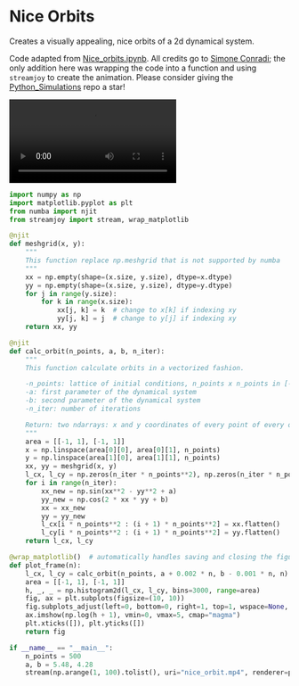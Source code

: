 # Nice Orbits

Creates a visually appealing, nice orbits of a 2d dynamical system.

Code adapted from [Nice_orbits.ipynb](https://github.com/profConradi/Python_Simulations/blob/main/Nice_orbits.ipynb).
All credits go to [Simone Conradi](https://github.com/profConradi); the only addition here was wrapping the code into a function and using `streamjoy` to create the animation. Please consider giving the [Python_Simulations](https://github.com/profConradi/Python_Simulations/tree/main) repo a star!

<video controls="true" allowfullscreen="true">
<source src="https://github.com/ahuang11/streamjoy/assets/15331990/775fa0ff-540c-4e48-b751-b68823ec511b" type="video/mp4">
</video>

```python
import numpy as np
import matplotlib.pyplot as plt
from numba import njit
from streamjoy import stream, wrap_matplotlib

@njit
def meshgrid(x, y):
    """
    This function replace np.meshgrid that is not supported by numba
    """
    xx = np.empty(shape=(x.size, y.size), dtype=x.dtype)
    yy = np.empty(shape=(x.size, y.size), dtype=y.dtype)
    for j in range(y.size):
        for k in range(x.size):
            xx[j, k] = k  # change to x[k] if indexing xy
            yy[j, k] = j  # change to y[j] if indexing xy
    return xx, yy

@njit
def calc_orbit(n_points, a, b, n_iter):
    """
    This function calculate orbits in a vectorized fashion.

    -n_points: lattice of initial conditions, n_points x n_points in [-1,1]x[-1,1]
    -a: first parameter of the dynamical system
    -b: second parameter of the dynamical system
    -n_iter: number of iterations

    Return: two ndarrays: x and y coordinates of every point of every orbit.
    """
    area = [[-1, 1], [-1, 1]]
    x = np.linspace(area[0][0], area[0][1], n_points)
    y = np.linspace(area[1][0], area[1][1], n_points)
    xx, yy = meshgrid(x, y)
    l_cx, l_cy = np.zeros(n_iter * n_points**2), np.zeros(n_iter * n_points**2)
    for i in range(n_iter):
        xx_new = np.sin(xx**2 - yy**2 + a)
        yy_new = np.cos(2 * xx * yy + b)
        xx = xx_new
        yy = yy_new
        l_cx[i * n_points**2 : (i + 1) * n_points**2] = xx.flatten()
        l_cy[i * n_points**2 : (i + 1) * n_points**2] = yy.flatten()
    return l_cx, l_cy

@wrap_matplotlib()  # automatically handles saving and closing the figure
def plot_frame(n):
    l_cx, l_cy = calc_orbit(n_points, a + 0.002 * n, b - 0.001 * n, n)
    area = [[-1, 1], [-1, 1]]
    h, _, _ = np.histogram2d(l_cx, l_cy, bins=3000, range=area)
    fig, ax = plt.subplots(figsize=(10, 10))
    fig.subplots_adjust(left=0, bottom=0, right=1, top=1, wspace=None, hspace=None)
    ax.imshow(np.log(h + 1), vmin=0, vmax=5, cmap="magma")
    plt.xticks([]), plt.yticks([])
    return fig

if __name__ == "__main__":
    n_points = 500
    a, b = 5.48, 4.28
    stream(np.arange(1, 100).tolist(), uri="nice_orbit.mp4", renderer=plot_frame)
```
